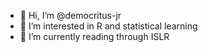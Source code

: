 - 👋 Hi, I’m @democritus-jr
- 👀 I’m interested in R and statistical learning
- 🌱 I’m currently reading through ISLR

<!---
democritus-jr/democritus-jr is a ✨ special ✨ repository because its `README.md` (this file) appears on your GitHub profile.
You can click the Preview link to take a look at your changes.
--->

